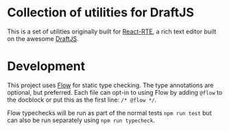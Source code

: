 # Collection of utilities for DraftJS

This is a set of utilities originally built for [React-RTE](https://react-rte.org/), a rich text editor built on the awesome [DraftJS](https://github.com/facebook/draft-js).

# Development

This project uses [Flow](http://flowtype.org/) for static type checking. The type annotations are optional, but preferred. Each file can opt-in to using Flow by adding `@flow` to the docblock or put this as the first line: `/* @flow */`.

Flow typechecks will be run as part of the normal tests `npm run test` but can also be run separately using `npm run typecheck`.
